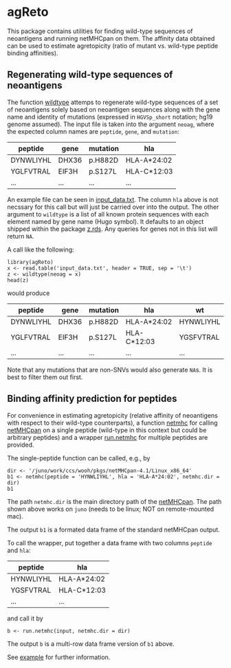 # agReto
This package contains utilities for finding wild-type sequences of neoantigens and running netMHCpan on them. The affinity data obtained can be used to estimate agretopicity (ratio of mutant vs. wild-type peptide binding affinities).

## Regenerating wild-type sequences of neoantigens

The function [wildtype](man/wildtype.Rd) attemps to regenerate wild-type sequences of a set of neoantigens solely based on neoantigen sequences along with the gene name and identity of mutations (expressed in `HGVSp_short` notation; hg19 genome assumed). The input file is taken into the argument `neoag`, where the expected column names are `peptide`, `gene`, and `mutation`:

| peptide     | gene  | mutation | hla         |
| ----------- | ----- | -------- | ----------- |
| DYNWLIYHL   | DHX36 | p.H882D  | HLA-A*24:02 |
| YGLFVTRAL   | EIF3H | p.S127L  | HLA-C*12:03 |
| ...         | ...   | ...      | ...         |

An example file can be seen in [input_data.txt](example/data/input_data.txt). The column `hla` above is not necssary for this call but will just be carried over into the output. The other argument to `wildtype` is a list of all known protein sequences with each element named by gene name (Hugo symbol). It defaults to an object shipped within the package [z.rds](inst/extdata/z.rds). Any queries for genes not in this list will return `NA`. 

A call like the following:
```
library(agReto)
x <- read.table('input_data.txt', header = TRUE, sep = '\t')
z <- wildtype(neoag = x)
head(z)
```

would produce

| peptide     | gene  | mutation | hla         |     wt    |     
| ----------- | ----- | -------- | ----------- | --------- |
| DYNWLIYHL   | DHX36 | p.H882D  | HLA-A*24:02 | HYNWLIYHL | 
| YGLFVTRAL   | EIF3H | p.S127L  | HLA-C*12:03 | YGSFVTRAL |
| ...         | ...   | ...      | ...         | ...       |

Note that any mutations that are non-SNVs would also generate `NA`s. It is best to filter them out first.

## Binding affinity prediction for peptides

For convenience in estimating agretopicity (relative affinity of neoantigens with respect to their wild-type counterparts), a function [netmhc](man/netmhc.Rd) for calling [netMHCpan](https://services.healthtech.dtu.dk/services/NetMHCpan-4.1/) on a single peptide (wild-type in this context but could be arbitrary peptides) and a wrapper [run.netmhc](man/run.netmhc.Rd) for multiple peptides are provided. 

The single-peptide function can be called, e.g., by

```
dir <- '/juno/work/ccs/wooh/pkgs/netMHCpan-4.1/Linux_x86_64'
b1 <- netmhc(peptide = 'HYNWLIYHL', hla = 'HLA-A*24:02', netmhc.dir = dir)
b1
```
The path `netmhc.dir` is the main directory path of the [netMHCpan](https://services.healthtech.dtu.dk/services/NetMHCpan-4.1/). The path shown above works on `juno` (needs to be linux; NOT on remote-mounted mac).

The output `b1` is a formated data frame of the standard netMHCpan output.

To call the wrapper, put together a data frame with two columns `peptide` and `hla`:

| peptide   | hla         |
| --------- | ----------- |
| HYNWLIYHL | HLA-A*24:02 |
| YGSFVTRAL | HLA-C*12:03 |
| ...       | ...         |

and call it by

```
b <- run.netmhc(input, netmhc.dir = dir)
```

The output `b` is a multi-row data frame version of `b1` above.

See [example](example/run.R) for further information.
